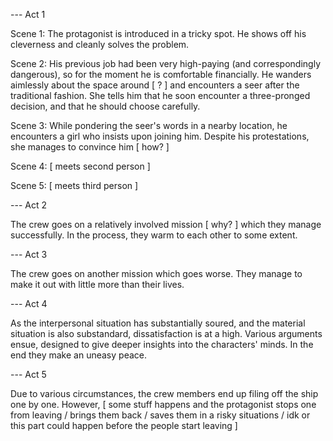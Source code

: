 --- Act 1

Scene 1: The protagonist is introduced in a tricky spot. He shows off his cleverness and cleanly solves the problem.

Scene 2: His previous job had been very high-paying (and correspondingly dangerous), so for the moment he is comfortable financially. He wanders aimlessly about the space around [ ? ] and encounters a seer after the traditional fashion. She tells him that he soon encounter a three-pronged decision, and that he should choose carefully. 

Scene 3: While pondering the seer's words in a nearby location, he encounters a girl who insists upon joining him. Despite his protestations, she manages to convince him [ how? ]

Scene 4: [ meets second person ]

Scene 5: [ meets third person ]

--- Act 2

The crew goes on a relatively involved mission [ why? ] which they manage successfully. In the process, they warm to each other to some extent.

--- Act 3

The crew goes on another mission which goes worse. They manage to make it out with little more than their lives.

--- Act 4

As the interpersonal situation has substantially soured, and the material situation is also substandard, dissatisfaction is at a high. Various arguments ensue, designed to give deeper insights into the characters' minds. In the end they make an uneasy peace.

--- Act 5

Due to various circumstances, the crew members end up filing off the ship one by one. However, [ some stuff happens and the protagonist stops one from leaving / brings them back / saves them in a risky situations / idk or this part could happen before the people start leaving ]